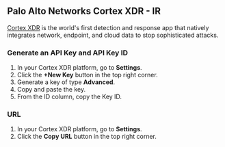 ## Palo Alto Networks Cortex XDR - IR
[Cortex XDR](https://www.paloaltonetworks.com/cortex/cortex-xdr) is the world's first detection and response app that natively integrates network, endpoint, and cloud data to stop sophisticated attacks.

### Generate an API Key and API Key ID
1. In your Cortex XDR platform, go to **Settings**.
2. Click the **+New Key** button in the top right corner.
3. Generate a key of type **Advanced**.
4. Copy and paste the key.
5. From the ID column, copy the Key ID.

### URL
1. In your Cortex XDR platform, go to **Settings**.
2. Click the **Copy URL** button in the top right corner.
